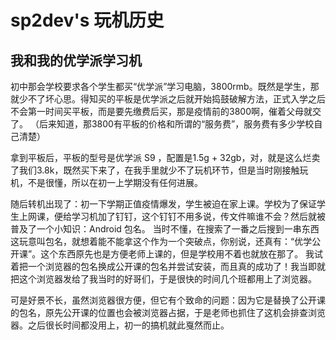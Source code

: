 # sp2dev's 玩机历史

## 我和我的优学派学习机

初中那会学校要求各个学生都买“优学派”学习电脑，3800rmb。既然是学生，那就少不了坏心思。得知买的平板是优学派之后就开始捣鼓破解方法，正式入学之后不会第一时间买平板，而是要先缴费后买，那是疫情前的3800啊，催着父母就交了。
（后来知道，那3800有平板的价格和所谓的“服务费”，服务费有多少学校自己清楚）

拿到平板后，平板的型号是优学派 S9 ，配置是1.5g + 32gb，对，就是这么烂卖了我们3.8k，既然买下来了，在我手里就少不了玩机环节，但是当时刚接触玩机，不是很懂，所以在初一上学期没有任何进展。

随后转机出现了：初一下学期正值疫情爆发，学生被迫在家上课。学校为了保证学生上网课，便给学习机加了钉钉，这个钉钉不用多说，传文件嘛谁不会？然后就被普及了一个小知识：Android 包名。
当时不懂，在搜索了一番之后搜到一串东西这玩意叫包名，就想着能不能拿这个作为一个突破点，你别说，还真有：“优学公开课”。这个东西原先也是方便老师上课的，但是学校用不着也就放在那了。
我试着把一个浏览器的包名换成公开课的包名并尝试安装，而且真的成功了！我当即就把这个浏览器发给了我当时的好哥们，于是很快的时间几个班都用上了浏览器。

可是好景不长，虽然浏览器很方便，但它有个致命的问题：因为它是替换了公开课的包名，原先公开课的位置也会被浏览器占据，于是老师也抓住了这机会排查浏览器。之后很长时间都没用上，初一的搞机就此戛然而止。
